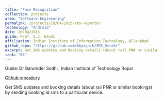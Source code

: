 ```yaml
---
title: "Face Recognition"
collection: projects
area: "Software Engineering"
permalink: /projects/20/04/2015-sms-reporter
technology: "Android"
date: 20/04/2015
guide: Prof. G.C. Nandi
affiliation: Indian Institute of Information Technology, Allahabad
github_repo: "https://github.com/kbyagnik/SMS_Sender"
excerpt: Get SMS updates and booking details (about rail PNR or similar bookings) by sending booking id sms to a particular device.
rank: "03"
---
```


Guide: Dr Balwinder Sodhi,&ensp;Indian Institute of Technology Ropar 

[Github repository](https://github.com/kbyagnik/SMS_Sender)

Get SMS updates and booking details (about rail PNR or similar bookings) by sending booking id sms to a particular device.
